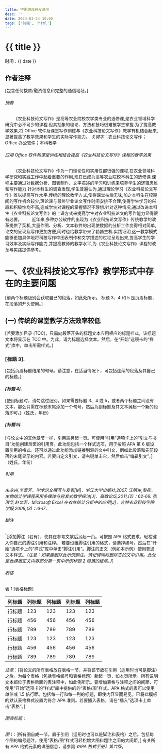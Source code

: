 ```yaml
---
title: 拼图游戏开发说明
desc: ''
date: 2024-03-24 10:00
tags: ['前端', 'html']
---
```


# {{ title }}

时间：{{ date }}

## 作者注释

[包含任何拨款/融资信息和完整的通信地址。]

###### 摘要

&emsp;&emsp;《农业科技论文写作》是高等农业院校农学类专业的选修课,是农业领域科学研究中必不可少的课程.但其抽象的理论、方法和技巧很难被学生掌握.为了提高教学效果,将 Office 软件及课堂写作训练与《农业科技论文写作》教学有机结合起来,显著提高了教学效果和学生的实际写作能力。
_关键字_：农业科技论文写作；Office 办公软件；本科教学

###### 应用 Office 软件和课堂训练相结合提高《农业科技论文写作》课程的教学效果

&emsp;&emsp;《农业科技论文写作》作为一门理论性和实用性都很强的课程,在农业领域科学研究和实践工作中起着重要的作用,现在已成为高等农业院校本科生的选修课.课程主要通过对数据分析、图表制作、文字描述的学习和训练来培养学生的逻辑思维和写作能力.针对本科生的调查发现,学生普遍认为,通过理论学习《农业科技论文写作》难以提高写作水平.传统的理论教学方式,使得课堂枯燥无味,加之本科生在校期间的写作机会较少,理论课与最终毕业论文写作时间安排不合理,使得学生学习的兴趣和积极性均不高,造成学生对课程的掌握情况不理想.针对这种情况,通过改进本科生《农业科技论文写作》的上课方式来提高学生对农业科技论文的写作能力显得很有必要。
&emsp;&emsp;近年来,多种办公软件的出现为《农业科技论文写作》传统教学的改革提供了契机,大量作图、分析、文本软件的出现使数据的分析工作变得相对简单,论文的呈现及写作更加方便,同时也给教学带来了勃勃生机.实践证明,这一教学模式能够更加具体地将科技写作中图表制作和文字描述的过程呈现出来,提高学生的学习效率及实际写作能力,并提高教师的教学水平,为《农业科技论文写作》课程的改革与实践提供参考。

# 一、《农业科技论文写作》教学形式中存在的主要问题

[前两个标题级别会获取自己的段落，如此处所示。 标题 3、4 和 5 是页眉标题，在段落的开头使用。]

## (一) 传统的课堂教学方法效率较低

[若要添加目录 (TOC)，只需向段落开头的标题文本应用相应的标题样式，该标题文本将显示在 TOC 中。为此，请为标题选择文本。然后，在“开始”选项卡的“样式”库中，单击所需样式。]

### [标题 3].

[包括页眉标题结尾的句号。请注意，在适当情况下，可包括连续的段落及其自己的标题。]

#### _[标题 4]_.

[使用标题时，请勿跳过级别。如果需要标题 3、4 或 5，或者两个标题之间没有文本，那么只需在标题末尾添加一个句号，然后为副标题及其文本另起一个新的段落即可。]（姓氏，年份）

##### [标题 5].

[与论文中的其他章节一样，引用需另起一页。可使用“引用”选项卡上的“引文与书目 ​​”功能创建后面的引用页。此功能包括一个样式选项，用于按照 APA 第 6 版设置引用的格式。还可以通过此功能添加链接到源的文中引文，例如此段落和先前段落的末尾显示的内容。若要自定义引文，请右键单击它，然后单击“编辑引文”。]（姓氏，年份）

###### 引用

<cite>朱永兴,李素芳．_学术论文撰写与发表[M]_．浙江大学出版社,2007.</cite>
<cite>江明生,黎彤．生物统计学课程采用多媒体与启发式教学探讨[J]．_高教论坛_,2011,(2)：62-66.</cite>
<cite>张淑华,赵文若．Microsoft Excel 在农业统计分析中的应用[J]．_吉林农业科技学院学报_,2008,(3)：l6-l7．</cite>

###### 脚注

<sup>1</sup>[添加脚注（若有），使其在参考文献后另起一页。可按照 APA 格式要求，轻松键入你自己的脚注引用和注释。 若要设置脚注引用的格式，请选择编号，然后在“开始”选项卡上的“样式”库中单击“脚注引用”。脚注的正文（例如本示例）使用普通文本样式。*（注意：如果要删除此示例脚注，请记得同时删除它的文中引用。此处是此模板正文内容部分第一页中示例标题 2 段落的结尾。）*]

###### 表格

表 1
[表格标题]

| 列标题 | 列标题 | 列标题 | 列标题 | 列标题 |
| :----- | :----- | :----- | :----- | :----- |
| 行标题 | 123    | 123    | 123    | 123    |
| 行标题 | 456    | 456    | 456    | 456    |
| 行标题 | 789    | 789    | 789    | 789    |
| 行标题 | 123    | 123    | 123    | 123    |
| 行标题 | 456    | 456    | 456    | 456    |
| 行标题 | 789    | 789    | 789    | 789    |

_注意_：[将论文的所有表格放在表格一节，并将该节放在引用（适用时也可是脚注）之后。为每个表格（包括表格编号和表格标题）新起一页，如本页所示。所有说明文本都位于表格后面的表注释中，如此例所示。要增加表格与注释之间的间距，可使用“开始”选项卡的“样式”库中提供的的“表格/图”样式。APA 格式的表可以使用单倍或 1.5 倍行距。包括每一行和每一列的标题，即使内容显而易见。已将此模板的默认表格样式设置为符合 APA 准则。若要插入表格，请在“插入”选项卡上单击“表格”。]

###### 图表标题：

_图 1_：[所有图自成一节，置于引用（适用时也可以是脚注和表格）之后。包括每个图的编号题注。使用“表格/图”样式可轻松增大图和题注之间的大间距。]
有关所有 APA 格式元素的详细信息，请参阅 _《APA 格式手册》第六版_。
